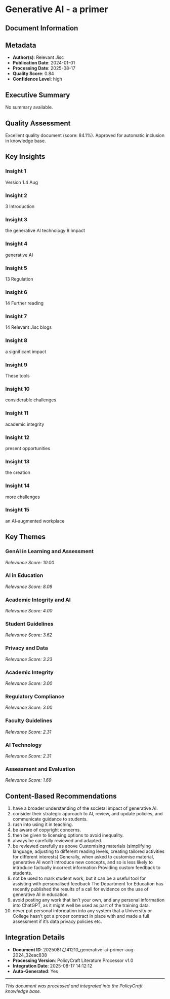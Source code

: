 # Generative AI - a primer

## Document Information


## Metadata
- **Author(s)**: Relevant Jisc
- **Publication Date**: 2024-01-01
- **Processing Date**: 2025-08-17
- **Quality Score**: 0.84
- **Confidence Level**: high

## Executive Summary
No summary available.

## Quality Assessment
Excellent quality document (score: 84.1%). Approved for automatic inclusion in knowledge base.

## Key Insights

### Insight 1
Version 1.4
Aug

### Insight 2
3    Introduction

### Insight 3
the generative AI technology
8    Impact

### Insight 4
generative AI

### Insight 5
13  Regulation

### Insight 6
14  Further reading

### Insight 7
14  Relevant Jisc blogs

### Insight 8
a significant impact

### Insight 9
These 
tools

### Insight 10
considerable challenges

### Insight 11
academic integrity

### Insight 12
present opportunities

### Insight 13
the creation

### Insight 14
more challenges

### Insight 15
an AI-augmented 
workplace

## Key Themes
### GenAI in Learning and Assessment
*Relevance Score: 10.00*

### AI in Education
*Relevance Score: 8.08*

### Academic Integrity and AI
*Relevance Score: 4.00*

### Student Guidelines
*Relevance Score: 3.62*

### Privacy and Data
*Relevance Score: 3.23*

### Academic Integrity
*Relevance Score: 3.00*

### Regulatory Compliance
*Relevance Score: 3.00*

### Faculty Guidelines
*Relevance Score: 2.31*

### AI Technology
*Relevance Score: 2.31*

### Assessment and Evaluation
*Relevance Score: 1.69*


## Content-Based Recommendations
1. have a broader understanding of the societal impact of generative AI.
2. consider their strategic approach to AI, review, and update policies, and communicate guidance to students.
3. rush into using it in teaching.
4. be aware of copyright concerns.
5. then be given to licensing options to avoid inequality.
6. always be carefully reviewed and adapted.
7. be reviewed carefully as above Customising materials (simplifying language, adjusting to different reading levels, creating tailored activities for different interests) Generally, when asked to customise material, generative AI won’t introduce new concepts, and so is less likely to introduce factually incorrect information Providing custom feedback to students.
8. not be used to mark student work, but it can be a useful tool for assisting with personalised feedback The Department for Education has recently published the results of a call for evidence on the use of generative AI in education.
9. avoid posting any work that isn’t your own, and any personal information into ChatGPT, as it might well be used as part of the training data.
10. never put personal information into any system that a University or College hasn’t got a proper contract in place with and made a full assessment if it’s data privacy policies etc.

## Integration Details
- **Document ID**: 20250817_141210_generative-ai-primer-aug-2024_32eac838
- **Processing Version**: PolicyCraft Literature Processor v1.0
- **Integration Date**: 2025-08-17 14:12:12
- **Auto-Generated**: Yes

---
*This document was processed and integrated into the PolicyCraft knowledge base.*
